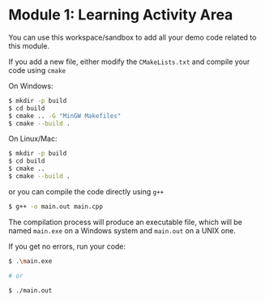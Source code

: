 # Module 1: Learning Activity Area
You can use this workspace/sandbox to add all your demo code related to this module. 

If you add a new file, either modify the `CMakeLists.txt` and compile your code using `cmake` 

On Windows:
```bash
$ mkdir -p build
$ cd build
$ cmake .. -G "MinGW Makefiles"
$ cmake --build .
```
On Linux/Mac:
```bash
$ mkdir -p build
$ cd build
$ cmake ..
$ cmake --build .
```

or you can compile the code directly using `g++`
```bash
$ g++ -o main.out main.cpp
```

The compilation process will produce an executable file, which will be named `main.exe` on a Windows system and `main.out` on a UNIX one.

If you get no errors, run your code:
```bash
$ .\main.exe

# or 
 
$ ./main.out
```
